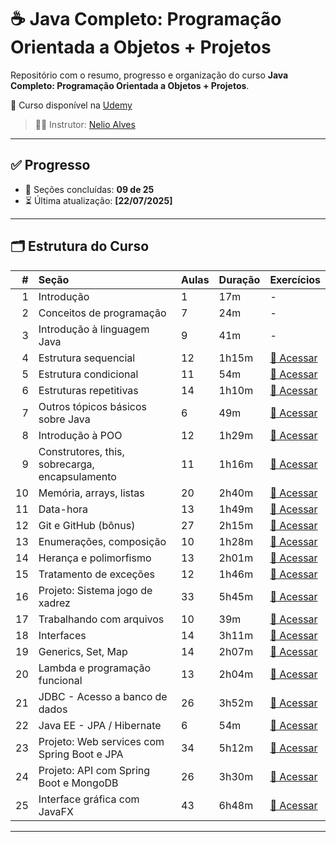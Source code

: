 # ☕ Java Completo: Programação Orientada a Objetos + Projetos

Repositório com o resumo, progresso e organização do curso **Java Completo: Programação Orientada a Objetos + Projetos**.

🔗 Curso disponível na [Udemy](https://www.udemy.com/course/java-curso-completo/)

> 👨‍🏫 Instrutor: [Nelio Alves](https://www.udemy.com/user/nelio-alves/)

---

## ✅ Progresso

- 📘 Seções concluídas: **09 de 25**
- ⏳ Última atualização: **[22/07/2025]**

---

## 🗂️ Estrutura do Curso

| # | Seção | Aulas | Duração | Exercícios |
|--:|:------|:------|:--------|:-----------|
| 1 | Introdução | 1 | 17m | - |
| 2 | Conceitos de programação | 7 | 24m | - |
| 3 | Introdução à linguagem Java | 9 | 41m | - |
| 4 | Estrutura sequencial | 12 | 1h15m | [🔗 Acessar](https://github.com/badtheus/java-curso-nelio-exercicios/tree/main/estrutura-sequencial) |
| 5 | Estrutura condicional | 11 | 54m | [🔗 Acessar](https://github.com/badtheus/java-curso-nelio-exercicios/tree/main/estrutura-condicional) |
| 6 | Estruturas repetitivas | 14 | 1h10m | [🔗 Acessar]() |
| 7 | Outros tópicos básicos sobre Java | 6 | 49m | [🔗 Acessar]() |
| 8 | Introdução à POO | 12 | 1h29m | [🔗 Acessar]() |
| 9 | Construtores, this, sobrecarga, encapsulamento | 11 | 1h16m | [🔗 Acessar]() |
| 10 | Memória, arrays, listas | 20 | 2h40m | [🔗 Acessar]() |
| 11 | Data-hora | 13 | 1h49m | [🔗 Acessar]() |
| 12 | Git e GitHub (bônus) | 27 | 2h15m | [🔗 Acessar]() |
| 13 | Enumerações, composição | 10 | 1h28m | [🔗 Acessar]() |
| 14 | Herança e polimorfismo | 13 | 2h01m | [🔗 Acessar]() |
| 15 | Tratamento de exceções | 12 | 1h46m | [🔗 Acessar]() |
| 16 | Projeto: Sistema jogo de xadrez | 33 | 5h45m | [🔗 Acessar]() |
| 17 | Trabalhando com arquivos | 10 | 39m | [🔗 Acessar]() |
| 18 | Interfaces | 14 | 3h11m | [🔗 Acessar]() |
| 19 | Generics, Set, Map | 14 | 2h07m | [🔗 Acessar]() |
| 20 | Lambda e programação funcional | 13 | 2h04m | [🔗 Acessar]() |
| 21 | JDBC - Acesso a banco de dados | 26 | 3h52m | [🔗 Acessar]() |
| 22 | Java EE - JPA / Hibernate | 6 | 54m | [🔗 Acessar]() |
| 23 | Projeto: Web services com Spring Boot e JPA | 34 | 5h12m | [🔗 Acessar]() |
| 24 | Projeto: API com Spring Boot e MongoDB | 26 | 3h30m | [🔗 Acessar]() |
| 25 | Interface gráfica com JavaFX | 43 | 6h48m | [🔗 Acessar]() |

---
